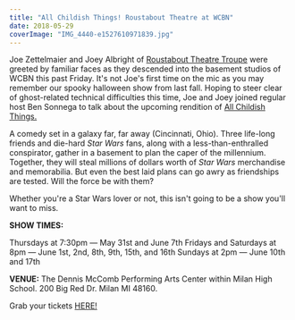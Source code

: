 ```yaml
---
title: "All Childish Things! Roustabout Theatre at WCBN"
date: 2018-05-29
coverImage: "IMG_4440-e1527610971839.jpg"
---
```


Joe Zettelmaier and Joey Albright of [Roustabout Theatre Troupe](http://roustabouttheatre.com/events/) were greeted by familiar faces as they descended into the basement studios of WCBN this past Friday. It's not Joe's first time on the mic as you may remember our spooky halloween show from last fall. Hoping to steer clear of ghost-related technical difficulties this time, Joe and Joey joined regular host Ben Sonnega to talk about the upcoming rendition of [All Childish Things.](http://roustabouttheatre.com/events/)

A comedy set in a galaxy far, far away (Cincinnati, Ohio). Three life-long friends and die-hard _Star Wars_ fans, along with a less-than-enthralled conspirator, gather in a basement to plan the caper of the millennium. Together, they will steal millions of dollars worth of _Star Wars_ merchandise and memorabilia. But even the best laid plans can go awry as friendships are tested. Will the force be with them?

Whether you're a Star Wars lover or not, this isn't going to be a show you'll want to miss.

**SHOW TIMES:**

Thursdays at 7:30pm — May 31st and June 7th Fridays and Saturdays at 8pm — June 1st, 2nd, 8th, 9th, 15th, and 16th Sundays at 2pm — June 10th and 17th

**VENUE:** The Dennis McComb Performing Arts Center within Milan High School. 200 Big Red Dr. Milan MI 48160.

Grab your tickets [HERE!](http://roustabouttheatre.com/events/)
